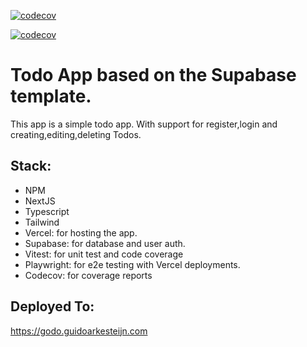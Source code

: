 [![codecov](https://codecov.io/github/guidoarkesteijn/next-supabase/graph/badge.svg?token=pmfZ9DqRHO)](https://codecov.io/github/guidoarkesteijn/next-supabase)

[![codecov](https://codecov.io/github/guidoarkesteijn/next-supabase/graphs/tree.svg?token=pmfZ9DqRHO)](https://codecov.io/github/guidoarkesteijn/next-supabase)

# Todo App based on the Supabase template.

This app is a simple todo app. With support for register,login and creating,editing,deleting Todos.

## Stack:
- NPM
- NextJS
- Typescript
- Tailwind
- Vercel: for hosting the app.
- Supabase: for database and user auth.
- Vitest: for unit test and code coverage
- Playwright: for e2e testing with Vercel deployments.
- Codecov: for coverage reports

## Deployed To:

https://godo.guidoarkesteijn.com
